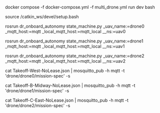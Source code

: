 docker compose -f docker-compose.yml -f multi_drone.yml run dev bash

source /catkin_ws/devel/setup.bash


rosrun dr_onboard_autonomy state_machine.py _uav_name:=drone0 _mqtt_host:=mqtt _local_mqtt_host:=mqtt_local __ns:=uav0

rosrun dr_onboard_autonomy state_machine.py _uav_name:=drone1 _mqtt_host:=mqtt _local_mqtt_host:=mqtt_local __ns:=uav1

rosrun dr_onboard_autonomy state_machine.py _uav_name:=drone2 _mqtt_host:=mqtt _local_mqtt_host:=mqtt_local __ns:=uav2


cat Takeoff-West-NoLease.json | mosquitto_pub -h mqtt -t 'drone/drone0/mission-spec' -s

cat Takeoff-B-Midway-NoLease.json | mosquitto_pub -h mqtt -t 'drone/drone1/mission-spec' -s

cat Takeoff-C-East-NoLease.json | mosquitto_pub -h mqtt -t 'drone/drone2/mission-spec' -s
